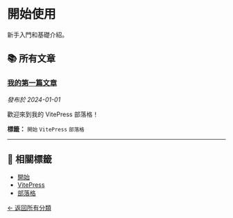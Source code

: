 # 開始使用

新手入門和基礎介紹。

## 📚 所有文章

### [我的第一篇文章](/posts/first-post.md)
*發布於 2024-01-01*

歡迎來到我的 VitePress 部落格！

**標籤：** `開始` `VitePress` `部落格`

---

## 🔖 相關標籤

- [開始](/tags/getting-started.md)
- [VitePress](/tags/vitepress.md)
- [部落格](/tags/blog.md)

[← 返回所有分類](/categories/) 